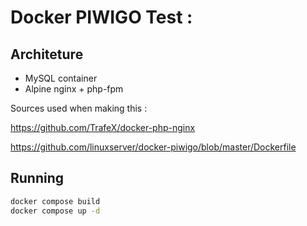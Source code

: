 # Docker PIWIGO Test :

## Architeture

- MySQL container
- Alpine nginx + php-fpm

Sources used when making this :

https://github.com/TrafeX/docker-php-nginx

https://github.com/linuxserver/docker-piwigo/blob/master/Dockerfile

## Running


```sh
docker compose build
docker compose up -d
```
